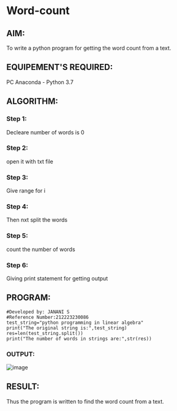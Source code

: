 # Word-count
## AIM:
To write a python program for getting the word count from a text.
## EQUIPEMENT'S REQUIRED: 
PC
Anaconda - Python 3.7
## ALGORITHM: 
### Step 1:
Decleare number of words is 0
### Step 2: 
open it with txt file 
### Step 3: 
Give range for i
### Step 4:  
Then nxt split the words
### Step 5: 
count the number of words
### Step 6: 
Giving print statement for getting output
## PROGRAM:
```
#Developed by: JANANI S
#Reference Number:212223230086
test_string="python programming in linear algebra"
print("The original string is:",test_string)
res=len(test_string.split())
print("The number of words in strings are:",str(res))
```
### OUTPUT:
![image](https://github.com/SJananisenthilkumar/Word-count/assets/144871139/76c0025f-d643-4745-9e35-aae9799abf21)


## RESULT:
Thus the program is written to find the word count from a text.
